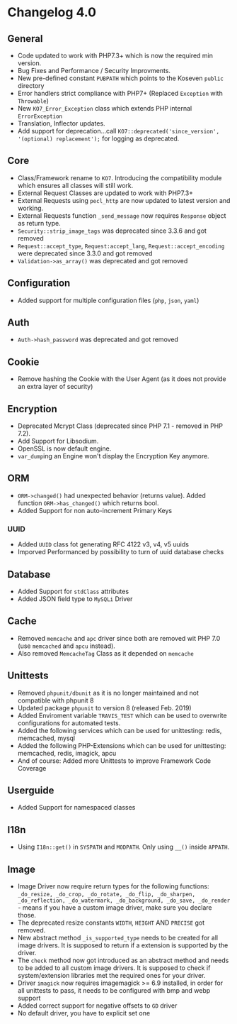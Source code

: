 # Changelog 4.0
## General
 * Code updated to work with PHP7.3+ which is now the required min version.
 * Bug Fixes and Performance / Security Improvments.
 * New pre-defined constant `PUBPATH` which points to the Koseven `public` directory
 * Error handlers strict compliance with PHP7+ (Replaced `Exception` with `Throwable`)
 * New `KO7_Error_Exception` class which extends PHP internal `ErrorException`
 * Translation, Inflector updates.
 * Add support for deprecation...call `KO7::deprecated('since_version', '(optional) replacement');` for logging as deprecated.
## Core
 * Class/Framework rename to `KO7`. Introducing the compatibility module which ensures all classes will still work.
 * External Request Classes are updated to work with PHP7.3+
 * External Requests using `pecl_http` are now updated to latest version and working.
 * External Requests function `_send_message` now requires `Response` object as return type.
 * `Security::strip_image_tags` was deprecated since 3.3.6 and got removed
 * `Request::accept_type`, `Request:accept_lang`, `Request::accept_encoding` were deprecated since 3.3.0 and got removed
 * `Validation->as_array()` was deprecated and got removed
## Configuration
 * Added support for multiple configuration files (`php`, `json`, `yaml`)
## Auth
 * `Auth->hash_password` was deprecated and got removed
## Cookie
 * Remove hashing the Cookie with the User Agent (as it does not provide an extra layer of security)
## Encryption
 * Deprecated Mcrypt Class (deprecated since PHP 7.1 - removed in PHP 7.2).
 * Add Support for Libsodium.
 * OpenSSL is now default engine.
 * `var_dump`ing an Engine won't display the Encryption Key anymore.
## ORM
 * `ORM->changed()` had unexpected behavior (returns value). Added function `ORM->has_changed()` which returns bool.
 * Added Support for non auto-increment Primary Keys
### UUID
 * Added `UUID` class fot generating RFC 4122 v3, v4, v5 uuids
 * Imporved Performanced by possibility to turn of uuid database checks
## Database
 * Added Support for `stdClass` attributes
 * Added JSON field type to `MySQLi` Driver
## Cache
 * Removed `memcache` and `apc` driver since both are removed wit PHP 7.0 (use `memcached` and `apcu` instead).
 * Also removed `MemcacheTag` Class as it depended on `memcache`
## Unittests
 * Removed `phpunit/dbunit` as it is no longer maintained and not compatible with phpunit 8
 * Updated package `phpunit` to version 8 (released Feb. 2019)
 * Added Enviroment variable `TRAVIS_TEST` which can be used to overwrite configurations for automated tests.
 * Added the following services which can be used for unittesting: redis, memcached, mysql
 * Added the following PHP-Extensions which can be used for unittesting: memcached, redis, imagick, apcu
 * And of course: Added more Unittests to improve Framework Code Coverage
## Userguide
 * Added Support for namespaced classes
## I18n
 * Using `I18n::get()` in `SYSPATH` and `MODPATH`. Only using `__()` inside `APPATH`.
## Image
 * Image Driver now require return types for the following functions: `_do_resize, _do_crop, _do_rotate, _do_flip, _do_sharpen, _do_reflection, _do_watermark, _do_background, _do_save, _do_render` -
 means if you have a custom image driver, make sure you declare those.
 * The deprecated resize constants `WIDTH`, `HEIGHT` AND `PRECISE` got removed.
 * New abstract method `_is_supported_type` needs to be created for all image drivers. It is supposed to return if a extension is supported by the driver.
 * The `check` method now got introduced as an abstract method and needs to be added to all custom image drivers. It is supposed to check if system/extension libraries met the required ones for your driver.
 * Driver `imagick` now requires imagemagick >= 6.9 installed, in order for all unittests to pass, it needs to be configured with bmp and webp support
 * Added correct support for negative offsets to `GD` driver
 * No default driver, you have to explicit set one